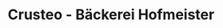 ---
title: "Crusteo - Bäckerei Hofmeister"
url: /landau-in-der-pfalz/crusteo-baeckerei-hofmeister/
shop: Bäckerei
---